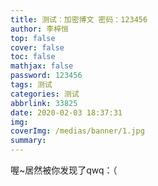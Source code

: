 ```yaml
---
title: 测试：加密博文 密码：123456
author: 李梓恒
top: false
cover: false
toc: false
mathjax: false
password: 123456
tags: 测试
categories: 测试
abbrlink: 33825
date: 2020-02-03 18:37:31
img:
coverImg: /medias/banner/1.jpg
summary:
---
```

喔~居然被你发现了qwq：（